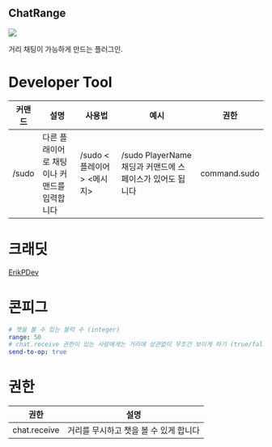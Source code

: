 ## ChatRange
[![](https://poggit.pmmp.io/shield.state/ChatRange)](https://poggit.pmmp.io/p/ChatRange)

거리 채팅이 가능하게 만드는 플러그인.

# Developer Tool
| 커맨드 | 설명                   | 사용법                   | 예시                  | 권한 |
| ------- | ----------------------------- | ----------------------- | ------------------------ | ----------- |
| /sudo   | 다른 플래이어로 채팅이나 커맨드를 입력합니다 | /sudo <플레이어> <메시지> | /sudo PlayerName 채딩과 커맨드에 스페이스가 있어도 됩니다 | command.sudo |

# 크래딧
[ErikPDev](https://github.com/ErikPDev)

# 콘피그
```yaml
# 챗을 볼 수 있는 블럭 수 (integer)
range: 50
# chat.receive 권한이 있는 사람에게는 거리에 상관없이 무조건 보이게 하기 (true/false)
send-to-op: true
```

# 권한
| 권한 | 설명                |
| ------- | ----------------------------- |
| chat.receive | 거리를 무시하고 챗을 볼 수 있게 합니다 |
